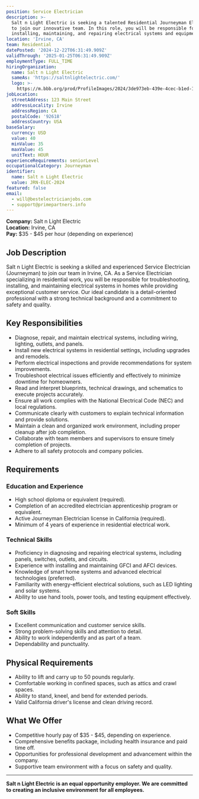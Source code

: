 ```yaml
---
position: Service Electrician
description: >-
  Salt n Light Electric is seeking a talented Residential Journeyman Electrician
  to join our innovative team. In this role, you will be responsible for
  installing, maintaining, and repairing electrical systems and equipment.
location: 'Irvine, CA'
team: Residential
datePosted: '2024-12-22T06:31:49.909Z'
validThrough: '2025-01-25T06:31:49.909Z'
employmentType: FULL_TIME
hiringOrganization:
  name: Salt n Light Electric
  sameAs: 'https://saltnlightelectric.com/'
  logo: >-
    https://m.bbb.org/prod/ProfileImages/2024/3de973eb-439e-4cec-b1ed-13dcc2cc86fa.png
jobLocation:
  streetAddress: 123 Main Street
  addressLocality: Irvine
  addressRegion: CA
  postalCode: '92618'
  addressCountry: USA
baseSalary:
  currency: USD
  value: 40
  minValue: 35
  maxValue: 45
  unitText: HOUR
experienceRequirements: seniorLevel
occupationalCategory: Journeyman
identifier:
  name: Salt n Light Electric
  value: JRN-ELEC-2024
featured: false
email:
  - will@bestelectricianjobs.com
  - support@primepartners.info
---
```


**Company:** Salt n Light Electric  
**Location:** Irvine, CA  
**Pay:** $35 - $45 per hour (depending on experience)  

## Job Description

Salt n Light Electric is seeking a skilled and experienced Service Electrician (Journeyman) to join our team in Irvine, CA. As a Service Electrician specializing in residential work, you will be responsible for troubleshooting, installing, and maintaining electrical systems in homes while providing exceptional customer service. Our ideal candidate is a detail-oriented professional with a strong technical background and a commitment to safety and quality.

## Key Responsibilities

- Diagnose, repair, and maintain electrical systems, including wiring, lighting, outlets, and panels.  
- Install new electrical systems in residential settings, including upgrades and remodels.  
- Perform electrical inspections and provide recommendations for system improvements.  
- Troubleshoot electrical issues efficiently and effectively to minimize downtime for homeowners.  
- Read and interpret blueprints, technical drawings, and schematics to execute projects accurately.  
- Ensure all work complies with the National Electrical Code (NEC) and local regulations.  
- Communicate clearly with customers to explain technical information and provide solutions.  
- Maintain a clean and organized work environment, including proper cleanup after job completion.  
- Collaborate with team members and supervisors to ensure timely completion of projects.  
- Adhere to all safety protocols and company policies.

## Requirements

### Education and Experience

- High school diploma or equivalent (required).  
- Completion of an accredited electrician apprenticeship program or equivalent.  
- Active Journeyman Electrician license in California (required).  
- Minimum of 4 years of experience in residential electrical work.  

### Technical Skills

- Proficiency in diagnosing and repairing electrical systems, including panels, switches, outlets, and circuits.  
- Experience with installing and maintaining GFCI and AFCI devices.  
- Knowledge of smart home systems and advanced electrical technologies (preferred).  
- Familiarity with energy-efficient electrical solutions, such as LED lighting and solar systems.  
- Ability to use hand tools, power tools, and testing equipment effectively.  

### Soft Skills

- Excellent communication and customer service skills.  
- Strong problem-solving skills and attention to detail.  
- Ability to work independently and as part of a team.  
- Dependability and punctuality.

## Physical Requirements

- Ability to lift and carry up to 50 pounds regularly.  
- Comfortable working in confined spaces, such as attics and crawl spaces.  
- Ability to stand, kneel, and bend for extended periods.  
- Valid California driver's license and clean driving record.  

## What We Offer

- Competitive hourly pay of $35 - $45, depending on experience.  
- Comprehensive benefits package, including health insurance and paid time off.  
- Opportunities for professional development and advancement within the company.  
- Supportive team environment with a focus on safety and quality.

---

**Salt n Light Electric is an equal opportunity employer. We are committed to creating an inclusive environment for all employees.**

